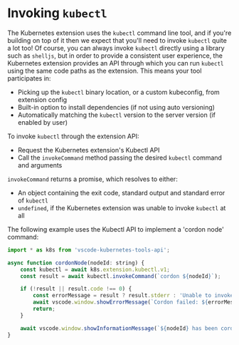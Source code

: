 # Invoking `kubectl`

The Kubernetes extension uses the `kubectl` command line tool, and if you're building
on top of it then we expect that you'll need to invoke `kubectl` quite a lot too!
Of course, you can always invoke `kubectl` directly using a library such as `shelljs`,
but in order to provide a consistent user experience, the Kubernetes extension
provides an API through which you can run `kubectl` using the same code paths as
the extension.  This means your tool participates in:

* Picking up the `kubectl` binary location, or a custom kubeconfig, from extension config
* Built-in option to install dependencies (if not using auto versioning)
* Automatically matching the `kubectl` version to the server version (if enabled by user)

To invoke `kubectl` through the extension API:

* Request the Kubernetes extension's Kubectl API
* Call the `invokeCommand` method passing the desired `kubectl` command and arguments

`invokeCommand` returns a promise, which resolves to either:

* An object containing the exit code, standard output and standard error of `kubectl`
* `undefined`, if the Kubernetes extension was unable to invoke `kubectl` at all

The following example uses the Kubectl API to implement a 'cordon node' command:

```javascript
import * as k8s from 'vscode-kubernetes-tools-api';

async function cordonNode(nodeId: string) {
    const kubectl = await k8s.extension.kubectl.v1;
    const result = await kubectl.invokeCommand(`cordon ${nodeId}`);

    if (!result || result.code !== 0) {
        const errorMessage = result ? result.stderr : 'Unable to invoke kubectl';
        await vscode.window.showErrorMessage(`Cordon failed: ${errorMessage}`);
        return;
    }

    await vscode.window.showInformationMessage(`${nodeId} has been cordoned`);
}
```
